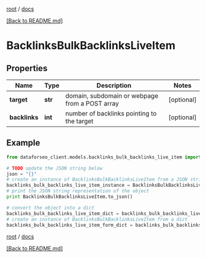 [root](./../ "root") / [docs](./ "docs")

[[Back to README.md]](./../README.md "[Back to README.md]")

# BacklinksBulkBacklinksLiveItem

## Properties

Name | Type | Description | Notes
------------ | ------------- | ------------- | -------------
**target** | **str** | domain, subdomain or webpage from a POST array | [optional]
**backlinks** | **int** | number of backlinks pointing to the target | [optional]

## Example

```python
from dataforseo_client.models.backlinks_bulk_backlinks_live_item import BacklinksBulkBacklinksLiveItem

# TODO update the JSON string below
json = "{}"
# create an instance of BacklinksBulkBacklinksLiveItem from a JSON string
backlinks_bulk_backlinks_live_item_instance = BacklinksBulkBacklinksLiveItem.from_json(json)
# print the JSON string representation of the object
print BacklinksBulkBacklinksLiveItem.to_json()

# convert the object into a dict
backlinks_bulk_backlinks_live_item_dict = backlinks_bulk_backlinks_live_item_instance.to_dict()
# create an instance of BacklinksBulkBacklinksLiveItem from a dict
backlinks_bulk_backlinks_live_item_form_dict = backlinks_bulk_backlinks_live_item.from_dict(backlinks_bulk_backlinks_live_item_dict)
```

  

[root](./../ "root") / [docs](./ "docs")

[[Back to README.md]](./../README.md "[Back to README.md]")